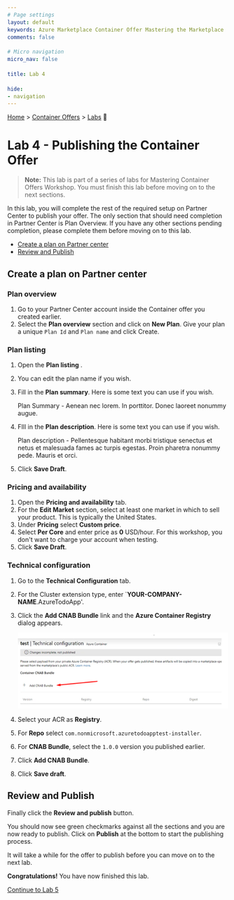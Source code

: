 ```yaml
---
# Page settings
layout: default
keywords: Azure Marketplace Container Offer Mastering the Marketplace
comments: false

# Micro navigation
micro_nav: false

title: Lab 4

hide:
- navigation
---
```


[Home](/) > [Container Offers](../../index) > [Labs](../../index.md#labs) 🧪

# Lab 4 - Publishing the Container Offer

> **Note:** This lab is part of a series of labs for Mastering Container Offers Workshop. You must finish this lab before moving on to the next sections.

In this lab, you will complete the rest of the required setup on Partner Center to publish your offer. The only section that should need completion in Partner Center is Plan Overview. If you have any other sections pending completion, please complete them before moving on to this lab.

<!-- no toc -->
- [Create a plan on Partner center](#create-a-plan-on-partner-center)
- [Review and Publish](#review-and-publish)

## Create a plan on Partner center

### Plan overview

1. Go to your Partner Center account inside the Container offer you created earlier.
2. Select the **Plan overview** section and click on **New Plan**. Give your plan a unique `Plan Id` and `Plan name` and click Create.

### Plan listing

1. Open the **Plan listing** .
2. You can edit the plan name if you wish.
3. Fill in the **Plan summary**. Here is some text you can use if you wish.

      Plan Summary - Aenean nec lorem. In porttitor. Donec laoreet nonummy augue.

4. FIll in the **Plan description**. Here is some text you can use if you wish.

      Plan description - Pellentesque habitant morbi tristique senectus et netus et malesuada fames ac turpis egestas. Proin pharetra nonummy pede. Mauris et orci.

5. Click **Save Draft**.

### Pricing and availability

1. Open the **Pricing and availability** tab.
1. For the **Edit Market** section, select at least one market in which to sell your product. This is typically the United States.
1. Under **Pricing**  select  **Custom price**.
1. Select **Per Core** and enter price as **0** USD/hour. For this workshop, you don't want to charge your account when testing.
1. Click **Save Draft**.

### Technical configuration

1. Go to the **Technical Configuration** tab. 
2. For the Cluster extension type, enter `**YOUR-COMPANY-NAME**.AzureTodoApp'.
3. Click the **Add CNAB Bundle** link and the **Azure Container Registry** dialog appears.

      ![Add CNAB Bundle](./images/plan.png)

4. Select your ACR as **Registry**.
5. For **Repo** select `com.nonmicrosoft.azuretodoapptest-installer`.
6. For **CNAB Bundle**, select the `1.0.0` version you published earlier.
7. Click **Add CNAB Bundle**.
8. Click **Save draft**.

## Review and Publish

Finally click the **Review and publish** button. 

You should now see green checkmarks against all the sections and you are now ready to publish. Click on **Publish** at the bottom to start the publishing process.

It will take a while for the offer to publish before you can move on to the next lab.

**Congratulations!** You have now finished this lab.

[Continue to Lab 5](../lab5-purchasing-container-offer/index.md)